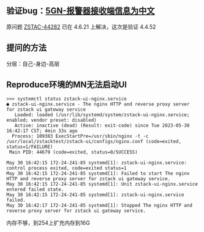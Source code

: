 ## 验证bug：[5GN-报警器接收端信息为中文](http://jira.zstack.io/browse/ZSTAC-55898)

原问题 [ZSTAC-44282](http://jira.zstack.io/browse/ZSTAC-44282) 已在 4.6.21 上解决，这次是验证 4.4.52

## 提问的方法

分层：自己-身边-高层

## Reproduce环境的MN无法启动UI

```
>>> systemctl status zstack-ui-nginx.service
● zstack-ui-nginx.service - The nginx HTTP and reverse proxy server for zstack ui gateway service
   Loaded: loaded (/usr/lib/systemd/system/zstack-ui-nginx.service; enabled; vendor preset: disabled)
   Active: inactive (dead) (Result: exit-code) since Tue 2023-05-30 16:42:17 CST; 4min 33s ago
  Process: 109383 ExecStartPre=/usr/sbin/nginx -t -c /usr/local/zstacktest/zstack-ui/configs/nginx.conf (code=exited, status=1/FAILURE)
 Main PID: 44679 (code=exited, status=0/SUCCESS)

May 30 16:42:15 172-24-241-85 systemd[1]: zstack-ui-nginx.service: control process exited, code=exited status=1
May 30 16:42:15 172-24-241-85 systemd[1]: Failed to start The nginx HTTP and reverse proxy server for zstack ui gateway service.
May 30 16:42:15 172-24-241-85 systemd[1]: Unit zstack-ui-nginx.service entered failed state.
May 30 16:42:15 172-24-241-85 systemd[1]: zstack-ui-nginx.service failed.
May 30 16:42:17 172-24-241-85 systemd[1]: Stopped The nginx HTTP and reverse proxy server for zstack ui gateway service.
```

内存不够，到254上扩充内存到16G
